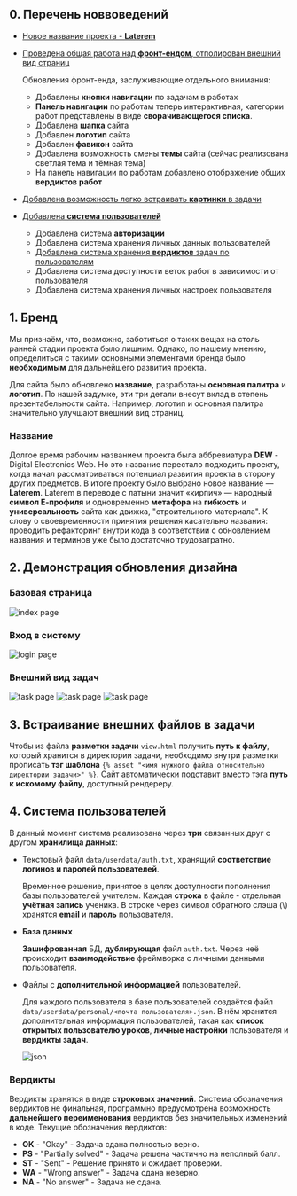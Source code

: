 ## 0. Перечень новвоведений 
- [Новое название проекта - **Laterem**](#название)
- [Проведена общая работа над **фронт-ендом**, отполирован внешний вид страниц](#2-демонстрация-обновления-дизайна)
    
    Обновления фронт-енда, заслуживающие отдельного внимания:
    - Добавлены **кнопки навигации** по задачам в работах 
    - **Панель навигации** по работам теперь интерактивная, категории работ представлены в виде **сворачивающегося списка**. 
    - Добавлена **шапка** сайта 
    - Добавлен **логотип** сайта 
    - Добавлен **фавикон** сайта 
    - Добавлена возможность смены **темы** сайта (сейчас реализована светлая тема и тёмная тема) 
    - На панель навигации по работам добавлено отображение общих **вердиктов работ**
- [Добавлена возможность легко встраивать **картинки** в задачи](#3-встраивание-внешних-файлов-в-задачи)
- [Добавлена **система пользователей**](#4-система-пользователей)
    - Добавлена система **авторизации**
    - Добавлена система хранения личных данных пользователей
    - [Добавлена система хранения **вердиктов** задач по пользователям](#вердикты)
    - Добавлена система доступности веток работ в зависимости от пользователя 
    - Добавлена система хранения личных настроек пользователя 

  
## 1. Бренд 
Мы признаём, что, возможно, заботиться о таких вещах на столь ранней стадии проекта было лишним. Однако, по нашему мнению, определиться с такими основными элементами бренда было **необходимым** для дальнейшего развития проекта. 
  
Для сайта было обновлено **название**, разработаны **основная палитра** и **логотип**. По нашей задумке, эти три детали внесут вклад в степень презентабельности сайта. Например, логотип и основная палитра значительно улучшают внешний вид страниц. 
  
### Название 
Долгое время рабочим названием проекта была аббревиатура **DEW** - Digital Electronics Web. Но это название перестало подходить проекту, когда начал рассматриваться потенциал развития проекта в сторону других предметов. 
В итоге проекту было выбрано новое название — **Laterem**. 
Laterem в переводе с латыни значит «кирпич» — народный **символ Е-профиля** и одновременно **метафора** на **гибкость** и **универсальность** сайта как движка, "строительного материала". 
К слову о своевременности принятия решения касательно названия: проводить рефакторинг внутри кода в соответствии с обновлением названия и терминов уже было достаточно трудозатратно. 
 
## 2. Демонстрация обновления дизайна 

### Базовая страница
![index page](img/index.jpg)
### Вход в систему
![login page](img/login.jpg)
### Внешний вид задач
![task page](img/task1.jpg)
![task page](img/task2.jpg)
![task page](img/eyeburn.jpg)


## 3. Встраивание **внешних файлов** в задачи
Чтобы из файла **разметки задачи** `view.html` получить **путь к файлу**, который хранится в директории задачи, необходимо внутри разметки прописать **тэг шаблона** `{% asset "<имя нужного файла относительно директории задачи>" %}`. Сайт автоматически подставит вместо тэга **путь к искомому файлу**, доступный рендереру. 

## 4. Система пользователей
В данный момент система реализована через **три** связанных друг с другом **хранилища данных**:
- Текстовый файл `data/userdata/auth.txt`, хранящий **соответствие логинов и паролей пользователей**. 
    
    Временное решение, принятое в целях доступности пополнения базы пользователей учителем. 
    Каждая **строка** в файле - отдельная **учётная запись** ученика. В строке через символ обратного слэша (\\) хранятся **email** и **пароль** пользователя. 
- **База данных**
    
    **Зашифрованная** БД, **дублирующая** файл `auth.txt`. Через неё происходит **взаимодействие** фреймворка с личными данными пользователя. 
- Файлы с **дополнительной информацией** пользователей. 
    
    Для каждого пользователя в базе пользователей создаётся файл `data/userdata/personal/<почта пользователя>.json`. В нём хранится дополнительная информация пользователей, такая как **список открытых пользователю уроков**, **личные настройки** пользователя и **вердикты задач**. 

    ![json](img/pesonal.jpg)

### Вердикты
Вердикты хранятся в виде **строковых значений**. Система обозначения вердиктов не финальная, программно предусмотрена возможность **дальнейшего переименования** вердиктов без значительных изменений в коде. 
Текущие обозначения вердиктов:
- **OK** - "Okay" - Задача сдана полностью верно. 
- **PS** - "Partially solved" - Задача решена частично на неполный балл. 
- **ST** - "Sent" - Решение принято и ожидает проверки.
- **WA** - "Wrong answer" - Задача сдана неверно.
- **NA** - "No answer" - Задача не сдана.